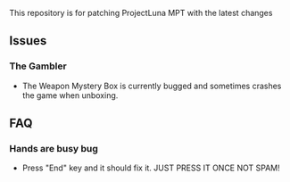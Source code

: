 This repository is for patching ProjectLuna MPT with the latest changes

## Issues
### The Gambler
- The Weapon Mystery Box is currently bugged and sometimes crashes the game when unboxing.

##  FAQ
### Hands are busy bug
- Press "End" key and it should fix it. JUST PRESS IT ONCE NOT SPAM!
